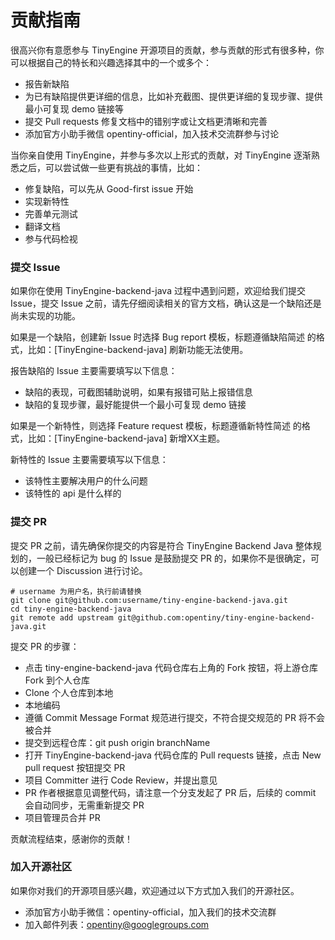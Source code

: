 # 贡献指南
很高兴你有意愿参与 TinyEngine 开源项目的贡献，参与贡献的形式有很多种，你可以根据自己的特长和兴趣选择其中的一个或多个：

* 报告新缺陷
* 为已有缺陷提供更详细的信息，比如补充截图、提供更详细的复现步骤、提供最小可复现 demo 链接等
* 提交 Pull requests 修复文档中的错别字或让文档更清晰和完善
* 添加官方小助手微信 opentiny-official，加入技术交流群参与讨论

当你亲自使用 TinyEngine，并参与多次以上形式的贡献，对 TinyEngine 逐渐熟悉之后，可以尝试做一些更有挑战的事情，比如：

* 修复缺陷，可以先从 Good-first issue 开始
* 实现新特性
* 完善单元测试
* 翻译文档
* 参与代码检视

### 提交 Issue
如果你在使用 TinyEngine-backend-java 过程中遇到问题，欢迎给我们提交 Issue，提交 Issue 之前，请先仔细阅读相关的官方文档，确认这是一个缺陷还是尚未实现的功能。

如果是一个缺陷，创建新 Issue 时选择 Bug report 模板，标题遵循缺陷简述 的格式，比如：[TinyEngine-backend-java] 刷新功能无法使用。

报告缺陷的 Issue 主要需要填写以下信息：

* 缺陷的表现，可截图辅助说明，如果有报错可贴上报错信息
* 缺陷的复现步骤，最好能提供一个最小可复现 demo 链接

如果是一个新特性，则选择 Feature request 模板，标题遵循新特性简述 的格式，比如：[TinyEngine-backend-java] 新增XX主题。

新特性的 Issue 主要需要填写以下信息：

* 该特性主要解决用户的什么问题
* 该特性的 api 是什么样的

### 提交 PR
提交 PR 之前，请先确保你提交的内容是符合 TinyEngine Backend Java 整体规划的，一般已经标记为 bug 的 Issue 是鼓励提交 PR 的，如果你不是很确定，可以创建一个 Discussion 进行讨论。


```
# username 为用户名，执行前请替换
git clone git@github.com:username/tiny-engine-backend-java.git
cd tiny-engine-backend-java
git remote add upstream git@github.com:opentiny/tiny-engine-backend-java.git

```

提交 PR 的步骤：

* 点击 tiny-engine-backend-java 代码仓库右上角的 Fork 按钮，将上游仓库 Fork 到个人仓库
* Clone 个人仓库到本地
* 本地编码
* 遵循 Commit Message Format 规范进行提交，不符合提交规范的 PR 将不会被合并
* 提交到远程仓库：git push origin branchName
* 打开 TinyEngine-backend-java 代码仓库的 Pull requests 链接，点击 New pull request 按钮提交 PR
* 项目 Committer 进行 Code Review，并提出意见
* PR 作者根据意见调整代码，请注意一个分支发起了 PR 后，后续的 commit 会自动同步，无需重新提交 PR
* 项目管理员合并 PR

贡献流程结束，感谢你的贡献！

### 加入开源社区
如果你对我们的开源项目感兴趣，欢迎通过以下方式加入我们的开源社区。

* 添加官方小助手微信：opentiny-official，加入我们的技术交流群
* 加入邮件列表：opentiny@googlegroups.com